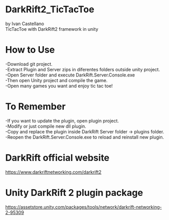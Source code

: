 # DarkRift2_TicTacToe
by Ivan Castellano<br/>
TicTacToe with DarkRift2 framework in unity

# How to Use
-Download git project.<br/>
-Extract Plugin and Server zips in diferentes folders outside unity project.<br/>
-Open Server folder and execute DarkRift.Server.Console.exe<br/>
-Then open Unity project and compile the game.<br/>
-Open many games you want and enjoy tic tac toe!

# To Remember
-If you want to update the plugin, open plugin project.<br/>
-Modify or just compile new dll plugin.<br/>
-Copy and replace the plugin inside DarkRift Server folder -> plugins folder.<br/>
-Reopen the DarkRift.Server.Console.exe to reload and reinstall new plugin.


# DarkRift official website
https://www.darkriftnetworking.com/darkrift2

# Unity DarkRift 2 plugin package
https://assetstore.unity.com/packages/tools/network/darkrift-networking-2-95309
